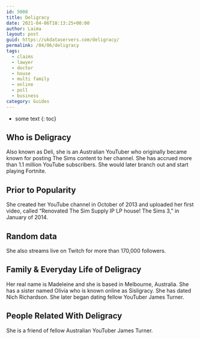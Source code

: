 ```yaml
---
id: 5008
title: Deligracy
date: 2021-04-06T18:13:25+00:00
author: Laima
layout: post
guid: https://ukdataservers.com/deligracy/
permalink: /04/06/deligracy
tags:
  - claims
  - lawyer
  - doctor
  - house
  - multi family
  - online
  - poll
  - business
category: Guides
---
```


* some text
{: toc}


## Who is Deligracy
                  
                  
                  
Also known as Deli, she is an Australian YouTuber who originally became known for posting The Sims content to her channel. She has accrued more than 1.1 million YouTube subscribers. She would later branch out and start playing Fortnite.
                  
              
            
              
            
                
                
                
## Prior to Popularity
                  
                  
                  
She created her YouTube channel in October of 2013 and uploaded her first video, called &#8220;Renovated The Sim Supply IP LP house! The Sims 3,&#8221; in January of 2014. 
                  
              
            
              
            
                
                
                
## Random data
                  
                  
                  
She also streams live on Twitch for more than 170,000 followers. 
                  
              
            
              
            
                
                
                
## Family & Everyday Life of Deligracy
                  
                  
                  
Her real name is Madeleine and she is based in Melbourne, Australia. She has a sister named Olivia who is known online as Sisligracy. She has dated Nich Richardson. She later began dating fellow YouTuber James Turner.
                  
              
            
              
            
                
                
                
## People Related With Deligracy
                  
                  
                  
She is a friend of fellow Australian YouTuber James Turner. 
                  
              
            
              
            
                
              
            
              
              
            
            
              
            
          
          
          